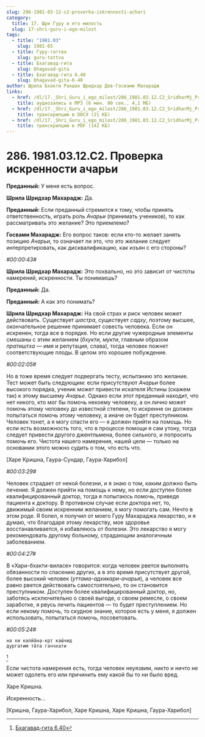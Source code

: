 ```yaml
---
slug: 286-1981-03-12-s2-proverka-iskrennosti-achari
category:
  title: 17. Шри Гуру и его милость
  slug: 17-shri-guru-i-ego-milost
tags:
  - title: "1981.03"
    slug: 1981-03
  - title: Гуру-таттва
    slug: guru-tattva
  - title: Бхагавад-гита
    slug: bhagavad-gita
  - title: Бхагавад-гита 6.40
    slug: bhagavad-gita-6-40
author: Шрила Бхакти Ракшак Шридхар Дев-Госвами Махарадж
links:
  - href: /dl/17._Shri_Guru_i_ego_milost/286_1981.03.12.C2_SridharMj_Proverka_iskrennosti_achari.mp3
    title: аудиозапись в MP3 (6 мин. 00 сек., 4,1 МБ)
  - href: /dl/17._Shri_Guru_i_ego_milost/286_1981.03.12.C2_SridharMj_Proverka_iskrennosti_achari.docx
    title: транскрипцию в DOCX (21 КБ)
  - href: /dl/17._Shri_Guru_i_ego_milost/286_1981.03.12.C2_SridharMj_Proverka_iskrennosti_achari.pdf
    title: транскрипцию в PDF (142 КБ)
---
```


# 286. 1981.03.12.С2. Проверка искренности ачарьи

**Преданный:** У меня есть вопрос.

**Шрила Шридхар Махарадж:** Да.

**Преданный:** Если преданный стремится к тому, чтобы принять ответственность, играть роль *Ачарьи* (принимать учеников), то как рассматривать это желание? Это приемлемо?

**Госвами Махарадж:** Его вопрос таков: если кто-то желает занять позицию *Ачарьи*, то означает ли это, что это желание следует интерпретировать, как дисквалификацию, как изъян с его стороны?

*#00:00:43#*

**Шрила Шридхар Махарадж:** Это похвально, но это зависит от чистоты намерений, искренности. Ты понимаешь?

**Преданный:** Да.

**Преданный:** А как это понимать?

**Шрила Шридхар Махарадж:** На свой страх и риск человек может действовать. Существует *шастра*, существует *садху*, поэтому высшее, окончательное решение принимает совесть человека. Если он искренен, тогда все в порядке. Но если другие чужеродные элементы смешаны с этим желанием (*бхукти, мукти*, главным образом *пратиштха* — имя и репутация, слава), тогда человек пожнет соответствующие плоды. В целом это хорошее побуждение.

*#00:02:05#*

Но в тоже время следует подвергать тесту, испытанию это желание. Тест может быть следующим: если присутствуют *Ачарьи* более высокого порядка, ученик может привести искателя Истины (скажем так) к этому высшему *Ачарье*. Однако если этот преданный находит, что нет никого, кто мог бы помочь некоему человеку, а он лично может помочь этому человеку до известной степени, то искренне он должен попытаться помочь этому человеку, а иначе он будет преступником. Человек тонет, а я могу спасти его — я должен прийти на помощь. Но если есть возможность того, что в процессе помощи я сам утону, тогда следует привести другого джентльмена, более сильного, и попросить помочь его. Чистота нашего намерения, нашей цели — только на основании этого можно судить о том, что есть что.

[Харе Кришна, Гаура-Сундар, Гаура-Харибол]

*#00:03:29#*

Человек страдает от некой болезни, и я знаю о том, каким должно быть лечение. Я должен прийти на помощь к нему, но если доступен более квалифицированный доктор, тогда я попытаюсь помочь, приведя пациента к доктору. В противном случае если доктора нет, то, движимый своим искренним желанием, я могу помогать сам. Нечто в этом роде. Я болел, я получил от моего Гуру Махараджа лекарство, и я думаю, что благодаря этому лекарству, мое здоровье восстанавливается, я избавляюсь от болезни. Это лекарство я могу рекомендовать другому больному, страдающим аналогичным заболеванием.

*#00:04:27#*

В «Хари-бхакти-виласе» говорится: когда человек рвется выполнять обязанности по спасению других, а в это время присутствует другой, более высокий человек (*уттама-адхикари-ачарья*), а человек все равно рвется действовать самостоятельно, то он становится преступником. Доступен более квалифицированный доктор, но, заботясь исключительно о своей выгоде, о своем ремесле, о своем заработке, я рвусь лечить пациентов — то будет преступлением. Но если некому помочь, то скудное знание, которое есть у меня, я должен использовать, попытаться помочь, посоветовать.

*#00:05:24#*

    на хи калйа̄н̣а-кр̣т каш́чид
    дургатим̇ та̄та гаччхати
[^_ftn1]

Если чистота намерения есть, тогда человек неуязвим, никто и ничто не может одолеть его или причинить ему какой бы то ни было вред.

Харе Кришна.

Искренность…

[Кришна, Гаура-Харибол, Харе Кришна, Харе Кришна, Гаура-Харибол]



[^_ftn1]: [Бхагавад-гита 6.40](../notes/bhagavad-gita/bhagavad-gita-6-40.md)
